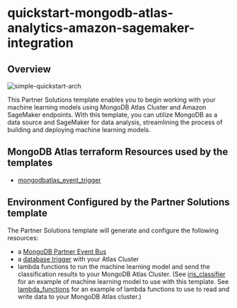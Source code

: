 # quickstart-mongodb-atlas-analytics-amazon-sagemaker-integration

## Overview

![simple-quickstart-arch](https://user-images.githubusercontent.com/5663078/229119386-0dbc6e30-a060-465e-86dd-f89712b0fc49.png)

This Partner Solutions template enables you to begin working with your machine learning models using MongoDB Atlas Cluster and Amazon SageMaker endpoints. With this template, you can utilize MongoDB as a data source and SageMaker for data analysis, streamlining the process of building and deploying machine learning models.


## MongoDB Atlas terraform Resources used by the templates

- [mongodbatlas_event_trigger](../../../mongodbatlas/data_source_mongodbatlas_event_trigger.go)


## Environment Configured by the Partner Solutions template
The Partner Solutions template will generate and configure the following resources:
 - a [MongoDB Partner Event Bus](http://mongodb.com/docs/atlas/app-services/triggers/aws-eventbridge/#std-label-aws-eventbridge)
 - a [database trigger](https://www.mongodb.com/docs/atlas/app-services/triggers/database-triggers/) with your Atlas Cluster
 - lambda functions to run the machine learning model and send the classification results to your MongoDB Atlas Cluster. (See [iris_classifier](https://github.com/mongodb/mongodbatlas-cloudformation-resources/tree/master/examples/quickstart-mongodb-atlas-analytics-amazon-sagemaker-integration/sagemaker-example/iris_classifier) for an example of machine learning model to use with this template. See [lambda_functions](https://github.com/mongodb/mongodbatlas-cloudformation-resources/tree/master/examples/quickstart-mongodb-atlas-analytics-amazon-sagemaker-integration/sagemaker-example/lambda_functions) for an example of lambda functions to use to read and write data to your MongoDB Atlas cluster.)


